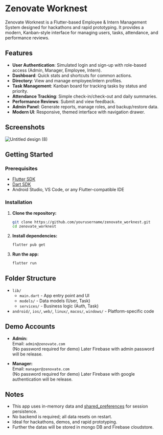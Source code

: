 # Zenovate Worknest

Zenovate Worknest is a Flutter-based Employee & Intern Management System designed for hackathons and rapid prototyping. It provides a modern, Kanban-style interface for managing users, tasks, attendance, and performance reviews.

## Features

- **User Authentication**: Simulated login and sign-up with role-based access (Admin, Manager, Employee, Intern).
- **Dashboard**: Quick stats and shortcuts for common actions.
- **Directory**: View and manage employee/intern profiles.
- **Task Management**: Kanban board for tracking tasks by status and priority.
- **Attendance Tracking**: Simple check-in/check-out and daily summaries.
- **Performance Reviews**: Submit and view feedback.
- **Admin Panel**: Generate reports, manage roles, and backup/restore data.
- **Modern UI**: Responsive, themed interface with navigation drawer.

## Screenshots
![Untitled design (8)](https://github.com/user-attachments/assets/259113b8-7b82-4824-86e8-5fc1d0a3e53b)

## Getting Started

### Prerequisites

- [Flutter SDK](https://flutter.dev/docs/get-started/install)
- [Dart SDK](https://dart.dev/get-dart)
- Android Studio, VS Code, or any Flutter-compatible IDE

### Installation

1. **Clone the repository:**
   ```sh
   git clone https://github.com/yourusername/zenovate_worknest.git
   cd zenovate_worknest
   ```

2. **Install dependencies:**
   ```sh
   flutter pub get
   ```

3. **Run the app:**
   ```sh
   flutter run
   ```

## Folder Structure

- `lib/`
  - `main.dart` - App entry point and UI
  - `models/` - Data models (User, Task)
  - `services/` - Business logic (Auth, Task)
- `android/`, `ios/`, `web/`, `linux/`, `macos/`, `windows/` - Platform-specific code

## Demo Accounts

- **Admin:**  
  Email: `admin@zenovate.com`  
  (No password required for demo)
  Later Firebase with admin password will be release.

- **Manager:**  
  Email: `manager@zenovate.com`  
  (No password required for demo)
  Later Firebase with google authentication will be release.

## Notes

- This app uses in-memory data and [shared_preferences](https://pub.dev/packages/shared_preferences) for session persistence.
- No backend is required; all data resets on restart.
- Ideal for hackathons, demos, and rapid prototyping.
- Further the datas will be stored in mongo DB and Firebase cloudstore.

